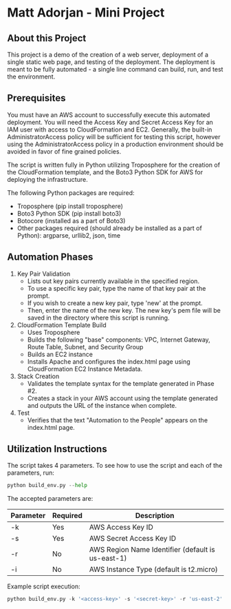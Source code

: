 # Matt Adorjan - Mini Project

## About this Project
This project is a demo of the creation of a web server, deployment of a single static web page, and testing of the deployment.
The deployment is meant to be fully automated - a single line command can build, run, and test the environment.

## Prerequisites
You must have an AWS account to successfully execute this automated deployment.
You will need the Access Key and Secret Access Key for an IAM user with access to CloudFormation and EC2.
Generally, the built-in AdministratorAccess policy will be sufficient for testing this script, however
using the AdministratorAccess policy in a production environment should be avoided in favor of fine grained policies.

The script is written fully in Python utilizing Troposphere for the creation of the CloudFormation template,
and the Boto3 Python SDK for AWS for deploying the infrastructure.

The following Python packages are required:
 * Troposphere (pip install troposphere)
 * Boto3 Python SDK (pip install boto3)
 * Botocore (installed as a part of Boto3)
 * Other packages required (should already be installed as a part of Python):
        argparse, urllib2, json, time

## Automation Phases
1. Key Pair Validation
    * Lists out key pairs currently available in the specified region.
    * To use a specific key pair, type the name of that key pair at the prompt.
    * If you wish to create a new key pair, type 'new' at the prompt.
    * Then, enter the name of the new key. The new key's pem file will be saved 
        in the directory where this script is running.
2. CloudFormation Template Build
    * Uses Troposphere
    * Builds the following "base" components: VPC, Internet Gateway, Route Table, Subnet, and Security Group
    * Builds an EC2 instance
    * Installs Apache and configures the index.html page using CloudFormation EC2 Instance Metadata.
3. Stack Creation
    * Validates the template syntax for the template generated in Phase #2.
    * Creates a stack in your AWS account using the template generated and outputs the URL of the instance when complete.
4. Test
    * Verifies that the text "Automation to the People" appears on the index.html page.

## Utilization Instructions
The script takes 4 parameters. To see how to use the script and each of the parameters, run:
```python
python build_env.py --help
```

The accepted parameters are:

Parameter | Required | Description
--------- | -------- | -----------
-k        | Yes      | AWS Access Key ID
-s        | Yes      | AWS Secret Access Key ID
-r        | No       | AWS Region Name Identifier (default is us-east-1)
-i        | No       | AWS Instance Type (default is t2.micro)

Example script execution:
```python
python build_env.py -k '<access-key>' -s '<secret-key>' -r 'us-east-2' -i 't2.micro'
```


